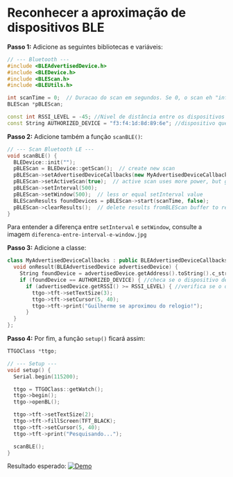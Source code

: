 # Reconhecer a aproximação de dispositivos BLE

**Passo 1:** Adicione as seguintes bibliotecas e variáveis:
```cpp
// --- Bluetooth ---
#include <BLEAdvertisedDevice.h>
#include <BLEDevice.h>
#include <BLEScan.h>
#include <BLEUtils.h>

int scanTime = 0;  // Duracao do scan em segundos. Se 0, o scan eh "infinito"
BLEScan *pBLEScan;

const int RSSI_LEVEL = -45; //Nivel de distância entre os dispositivos desejado para emitir um alerta. Quanto perto de 0, mais próximo o dispositivo está
const String AUTHORIZED_DEVICE = "f3:f4:1d:8d:89:6e"; //dispositivo que vamos verificar
```

**Passo 2:** Adicione também a função `scanBLE()`:
```cpp
// --- Scan Bluetooth LE ---
void scanBLE() {
  BLEDevice::init("");
  pBLEScan = BLEDevice::getScan();  // create new scan
  pBLEScan->setAdvertisedDeviceCallbacks(new MyAdvertisedDeviceCallbacks());
  pBLEScan->setActiveScan(true);  // active scan uses more power, but get results faster
  pBLEScan->setInterval(500);
  pBLEScan->setWindow(500);  // less or equal setInterval value
  BLEScanResults foundDevices = pBLEScan->start(scanTime, false);
  pBLEScan->clearResults();  // delete results fromBLEScan buffer to release memory
}
```

Para entender a diferença entre `setInterval` e `setWindow`, consulte a imagem `diferenca-entre-interval-e-window.jpg`

**Passo 3:** Adicione a classe:
```cpp
class MyAdvertisedDeviceCallbacks : public BLEAdvertisedDeviceCallbacks {
  void onResult(BLEAdvertisedDevice advertisedDevice) {
    String foundDevice = advertisedDevice.getAddress().toString().c_str();
    if (foundDevice == AUTHORIZED_DEVICE) { //checa se o dispositivo desejado esta na lista de dispositivos visiveis
      if (advertisedDevice.getRSSI() >= RSSI_LEVEL) { //verifica se o dispositivo esta proximo o suficiente para um alerta
        ttgo->tft->setTextSize(3);
        ttgo->tft->setCursor(5, 40);
        ttgo->tft->print("Guilherme se aproximou do relogio!");
      }
  }
};
```

**Passo 4:** Por fim, a função `setup()` ficará assim: 
```cpp
TTGOClass *ttgo;

// --- Setup ---
void setup() {
  Serial.begin(115200);

  ttgo = TTGOClass::getWatch();
  ttgo->begin();
  ttgo->openBL();

  ttgo->tft->setTextSize(2);
  ttgo->tft->fillScreen(TFT_BLACK);
  ttgo->tft->setCursor(5, 40);
  ttgo->tft->print("Pesquisando...");

  scanBLE();
}
```

Resultado esperado:
[![Demo](https://res.cloudinary.com/marcomontalbano/image/upload/v1670818123/video_to_markdown/images/video--6474385018c639c85c46937984f64b7a-c05b58ac6eb4c4700831b2b3070cd403.jpg)](https://raw.githubusercontent.com/guidiasz/Lilygo-T-Watch-2020-v1/main/apps-individuais/detectorBLE/demo.mp4 "Demo")
